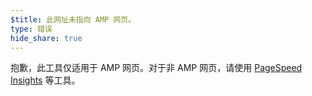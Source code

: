 ```yaml
---
$title: 此网址未指向 AMP 网页。
type: 错误
hide_share: true
---
```


抱歉，此工具仅适用于 AMP 网页。对于非 AMP 网页，请使用 [PageSpeed Insights](https://developers.google.com/speed/pagespeed/insights/) 等工具。
